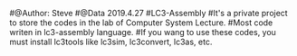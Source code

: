 #@Author: Steve
#@Data 2019.4.27
#LC3-Assembly
#It's a private project to store the codes in the lab of Computer System Lecture.
#Most code writen in lc3-assembly language.
#If you wang to use these codes, you must install lc3tools like lc3sim, lc3convert, lc3as, etc.
